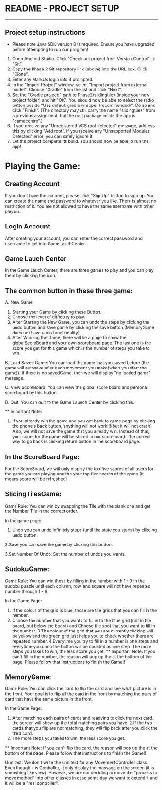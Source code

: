 # README - PROJECT SETUP
***

## Project setup instructions

* Please note Java SDK version 8 is required. Ensure you have upgraded before attempting to run our program!

1. Open Android Studio. Click "Check out project from Version Control" -> "Git".
2. Copy the Phase 2 Git repository link (above) into the URL box. Click "Clone".
3. Enter any MarkUs login info if prompted.
4. In the "Import Project" window, select "Import project from external model". Choose "Gradle" from the list and click "Next".
5. Set the "Gradle project:" path to Phase2/slidingtiles (inside your new project folder) and hit "OK". You should now be able to select the radio button beside "Use default gradle wrapper (recommended)". Do so and click "Finish". (The directory may still carry the name "slidingtiles" from a previous assignment, but the root package inside the app is "gamecentre".)
6. If you receive any "Unregistered VCS root detected" message, address this by clicking "Add root". If you receive any "Unsupported Modules Detected" error, you can safely ignore it.
7. Let the project complete its build. You should now be able to run the app!

# Playing the Game:

## Creating Account
If you don't have the account, please click "SignUp" button to sign up. You can create the name and
password to whatever you like. There is almost no restriction of it. You are not allowed to have the
same username with other players.

## LogIn Account
After creating your account, you can enter the correct password and username to get into
GameLauchCenter.

## Game Lauch Center
In the Game Lauch Center, there are three games to play and you can play them by clicking the icon.

## The common button in these three game:
A. New Game:
1. Starting your Game by clicking these Button.
2. Choose the level of difficulty to play.
2. After Starting the New Game, you can undo the steps by clicking the undo button and save game
by clicking the save button.(MemoryGame does not have undo functionality)
3. After Winning the Game, there will be a page to show the globalScoreBoard and your own
scoreboard page. The last one is the score you get for this game which is the number of steps
you take to win.

B. Load Saved Game:
You can load the game that you saved before (the game will autosave after each movement
you make(when you start the game)).
If there is no savedGame, then we will display "no loaded game" message.

C. View ScoreBoard:
You can view the global score board and personal scoreboard by this button.

D. Quit:
You can quit to the Game Launch Center by clicking this.

** Important Note:
1. If you already win the game and you get back to game page by clicking the phone's back button,
anything will not work!!!(but it will not crash) Also, we will not save the game that you
already win. Instead of that, your score for the game will be stored in our scoreboard.
The correct way to go back is clicking return button in the scoreboard page.

## In the ScoreBoard Page:
For the ScoreBoard, we will only display the top five scores of all users for the game you are playing
and the your top five scores of the game.(It means score will be refreshed)

## SlidingTilesGame:
Game Rule:
You can win by swapping the Tile with the blank one and get the Number Tile in the correct order.

In the game page:
1. Undo
you can undo infinitely steps (until the state you starts) by clikcing  undo button.

2.Save
you can save the game by clicking this button.

3.Set Number Of Undo:
Set the number of undos you wants.


## SudokuGame:
Game Rule:
You can win these by filling in the number with 1 - 9 in the sudoku puzzle until each column, row,
and square will not have repeated number through 1 - 9.

In the Game Page:
1. If the colour of the grid is blue, those are the grids that you can fill in the number.
2. Choose the number that you wants to fill in to the blue grid
(not in the board, but below the board) and Choose the spot that you want to fill in the number.
3.The colour of the grid that you are currently clicking will be yellow and
the green grid just helps you to check whether there are repeated number.
4.Everytime you try to fill in a number is one steps and everytime you undo the button will be
counted as one step. The more steps you takes to win, the less score you get.
** Important Note:
If you can't fill in the number, the reason will pop up the at the bottom of the page.
Please follow that instructions to finish the Game!!

## MemoryGame:
Game Rule:
You can click the card to flip the card and see what picture is in the front. Your goal is to flip
all the card in the front by matching the pairs of card that have the same picture in the front.

In the Game Page:
1. After matching each pairs of cards and readying to click the next card, the screen will show up
the total matching pairs you have.
2.If the two cards that you flip are not matching, they will flip back after you click the third card.
3. The more steps you takes to win, the less score you get.

** Important Note:
If you can't flip the card, the reason will pop up the at the bottom of the page.
Please follow that instructions to finish the Game!!

Unnitest:
We don't write the unnitest for any MovementController class. Even though it is Controller, it only
display the message on the screen (it is something like view). However, we are not deciding to move
the "process to move method" into other classes in case some day we want to extend it and it will
be a "real controller".

